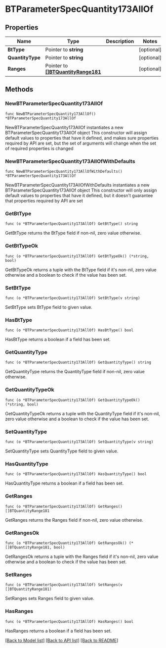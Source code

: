 # BTParameterSpecQuantity173AllOf

## Properties

Name | Type | Description | Notes
------------ | ------------- | ------------- | -------------
**BtType** | Pointer to **string** |  | [optional] 
**QuantityType** | Pointer to **string** |  | [optional] 
**Ranges** | Pointer to [**[]BTQuantityRange181**](BTQuantityRange181.md) |  | [optional] 

## Methods

### NewBTParameterSpecQuantity173AllOf

`func NewBTParameterSpecQuantity173AllOf() *BTParameterSpecQuantity173AllOf`

NewBTParameterSpecQuantity173AllOf instantiates a new BTParameterSpecQuantity173AllOf object
This constructor will assign default values to properties that have it defined,
and makes sure properties required by API are set, but the set of arguments
will change when the set of required properties is changed

### NewBTParameterSpecQuantity173AllOfWithDefaults

`func NewBTParameterSpecQuantity173AllOfWithDefaults() *BTParameterSpecQuantity173AllOf`

NewBTParameterSpecQuantity173AllOfWithDefaults instantiates a new BTParameterSpecQuantity173AllOf object
This constructor will only assign default values to properties that have it defined,
but it doesn't guarantee that properties required by API are set

### GetBtType

`func (o *BTParameterSpecQuantity173AllOf) GetBtType() string`

GetBtType returns the BtType field if non-nil, zero value otherwise.

### GetBtTypeOk

`func (o *BTParameterSpecQuantity173AllOf) GetBtTypeOk() (*string, bool)`

GetBtTypeOk returns a tuple with the BtType field if it's non-nil, zero value otherwise
and a boolean to check if the value has been set.

### SetBtType

`func (o *BTParameterSpecQuantity173AllOf) SetBtType(v string)`

SetBtType sets BtType field to given value.

### HasBtType

`func (o *BTParameterSpecQuantity173AllOf) HasBtType() bool`

HasBtType returns a boolean if a field has been set.

### GetQuantityType

`func (o *BTParameterSpecQuantity173AllOf) GetQuantityType() string`

GetQuantityType returns the QuantityType field if non-nil, zero value otherwise.

### GetQuantityTypeOk

`func (o *BTParameterSpecQuantity173AllOf) GetQuantityTypeOk() (*string, bool)`

GetQuantityTypeOk returns a tuple with the QuantityType field if it's non-nil, zero value otherwise
and a boolean to check if the value has been set.

### SetQuantityType

`func (o *BTParameterSpecQuantity173AllOf) SetQuantityType(v string)`

SetQuantityType sets QuantityType field to given value.

### HasQuantityType

`func (o *BTParameterSpecQuantity173AllOf) HasQuantityType() bool`

HasQuantityType returns a boolean if a field has been set.

### GetRanges

`func (o *BTParameterSpecQuantity173AllOf) GetRanges() []BTQuantityRange181`

GetRanges returns the Ranges field if non-nil, zero value otherwise.

### GetRangesOk

`func (o *BTParameterSpecQuantity173AllOf) GetRangesOk() (*[]BTQuantityRange181, bool)`

GetRangesOk returns a tuple with the Ranges field if it's non-nil, zero value otherwise
and a boolean to check if the value has been set.

### SetRanges

`func (o *BTParameterSpecQuantity173AllOf) SetRanges(v []BTQuantityRange181)`

SetRanges sets Ranges field to given value.

### HasRanges

`func (o *BTParameterSpecQuantity173AllOf) HasRanges() bool`

HasRanges returns a boolean if a field has been set.


[[Back to Model list]](../README.md#documentation-for-models) [[Back to API list]](../README.md#documentation-for-api-endpoints) [[Back to README]](../README.md)



